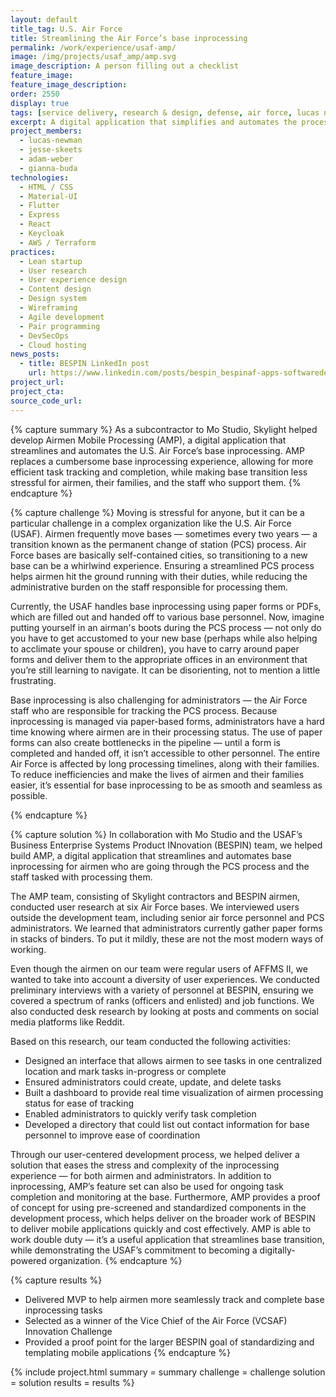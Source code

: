 ```yaml
---
layout: default
title_tag: U.S. Air Force
title: Streamlining the Air Force’s base inprocessing
permalink: /work/experience/usaf-amp/
image: /img/projects/usaf_amp/amp.svg
image_description: A person filling out a checklist
feature_image: 
feature_image_description:
order: 2550
display: true
tags: [service delivery, research & design, defense, air force, lucas newman, jesse skeets, adam weber, gianna buda]
excerpt: A digital application that simplifies and automates the process for transitioning to a new base, for both airmen and all who support them.
project_members:
  - lucas-newman
  - jesse-skeets
  - adam-weber
  - gianna-buda
technologies:
  - HTML / CSS
  - Material-UI
  - Flutter
  - Express
  - React
  - Keycloak
  - AWS / Terraform
practices:
  - Lean startup
  - User research
  - User experience design
  - Content design
  - Design system
  - Wireframing
  - Agile development
  - Pair programming
  - DevSecOps
  - Cloud hosting
news_posts:
  - title: BESPIN LinkedIn post
    url: https://www.linkedin.com/posts/bespin_bespinaf-apps-softwaredevelopment-activity-6849312109856075776-Qog2/
project_url:
project_cta:
source_code_url:
---
```


{% capture summary %}
As a subcontractor to Mo Studio, Skylight helped develop Airmen Mobile Processing (AMP), a digital application that streamlines and automates the U.S. Air Force’s base inprocessing. AMP replaces a cumbersome base inprocessing experience, allowing for more efficient task tracking and completion, while making base transition less stressful for airmen, their families, and the staff who support them.
{% endcapture %}

{% capture challenge %}
Moving is stressful for anyone, but it can be a particular challenge in a complex organization like the U.S. Air Force (USAF). Airmen frequently move bases — sometimes every two years — a transition known as the permanent change of station (PCS) process. Air Force bases are basically self-contained cities, so transitioning to a new base can be a whirlwind experience. Ensuring a streamlined PCS process helps airmen hit the ground running with their duties, while reducing the administrative burden on the staff responsible for processing them.

Currently, the USAF handles base inprocessing using paper forms or PDFs, which are filled out and handed off to various base personnel. Now, imagine putting yourself in an airman's boots during the PCS process — not only do you have to get accustomed to your new base (perhaps while also helping to acclimate your spouse or children), you have to carry around paper forms and deliver them to the appropriate offices in an environment that you’re still learning to navigate. It can be disorienting, not to mention a little frustrating. 

Base inprocessing is also challenging for administrators — the Air Force staff who are responsible for tracking the PCS process. Because inprocessing is managed via paper-based forms, administrators have a hard time knowing where airmen are in their processing status. The use of paper forms can also create bottlenecks in the pipeline — until a form is completed and handed off, it isn’t accessible to other personnel. The entire Air Force is affected by long processing timelines, along with their families. To reduce inefficiencies and make the lives of airmen and their families easier, it’s essential for base inprocessing to be as smooth and seamless as possible.

{% endcapture %}

{% capture solution %}
In collaboration with Mo Studio and the USAF’s Business Enterprise Systems Product INnovation (BESPIN) team, we helped build AMP, a digital application that streamlines and automates base inprocessing for airmen who are going through the PCS process and the staff tasked with processing them.

The AMP team, consisting of Skylight contractors and BESPIN airmen, conducted user research at six Air Force bases. We interviewed users outside the development team, including senior air force personnel and PCS administrators. We learned that administrators currently gather paper forms in stacks of binders. To put it mildly, these are not the most modern ways of working. 

Even though the airmen on our team were regular users of AFFMS II, we wanted to take into account a diversity of user experiences. We conducted preliminary interviews with a variety of personnel at BESPIN, ensuring we covered a spectrum of ranks (officers and enlisted) and job functions. We also conducted desk research by looking at posts and comments on social media platforms like Reddit.

Based on this research, our team conducted the following activities:
- Designed an interface that allows airmen to see tasks in one centralized location and mark tasks in-progress or complete
- Ensured administrators could create, update, and delete tasks 
- Built a dashboard to provide real time visualization of airmen processing status for ease of tracking
- Enabled administrators to quickly verify task completion
- Developed a directory that could list out contact information for base personnel to improve ease of coordination

Through our user-centered development process, we helped deliver a solution that eases the stress and complexity of the inprocessing experience — for both airmen and administrators. In addition to inprocessing, AMP’s feature set can also be used for ongoing task completion and monitoring at the base. Furthermore, AMP provides a proof of concept for using pre-screened and standardized components in the development process, which helps deliver on the broader work of BESPIN to deliver mobile applications quickly and cost effectively. AMP is able to work double duty — it’s a useful application that streamlines base transition, while demonstrating the USAF’s commitment to becoming a digitally-powered organization.
{% endcapture %}

{% capture results %}
- Delivered MVP to help airmen more seamlessly track and complete base inprocessing tasks
- Selected as a winner of the Vice Chief of the Air Force (VCSAF) Innovation Challenge
- Provided a proof point for the larger BESPIN goal of standardizing and templating mobile applications
{% endcapture %}

{% include project.html
  summary = summary
  challenge = challenge
  solution = solution
  results = results
%}
